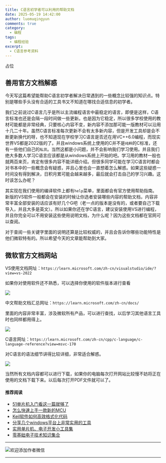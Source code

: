 ```yaml
---
title: C语言初学者可以利用的帮助文档
date: 2025-05-19 14:42:00
author: luomuqingyun
comments: true
category:
  - 编程
tags:
  - 编程经验
excerpt:
  - C语言参考资料
---
```

占位
## 善用官方文档解惑
今天写这篇希望能帮助C语言初学者解决日常遇到的一些概念比较强的知识点。特别是哪些手头没有合适的工具书又不知道在哪找合适信息的初学者。

我们之前说过C语言几乎是所以主流编程语言中最稳定的语言，即便是这样，C语言标准也还是会隔一段时间做一些更新。也是因为它稳定，所以很多学校使用的教材可能都是非常经典，只要核心内容不变，新内容不添加那可能一版教材可以沿用十几二十年。虽然C语言标准每次更新不会有太多新内容，但是开发工具却是会不断更新换代的呀，也不知道现在学校学习C语言是否还在用VC++6.0编程，而现实世界VS都是2022版的了。并且windows系统上使用的C并不是`纯粹`的C标准，还有一些他们自己的`私货`。当然这都是小问题，并不会影响我们学习使用。并且我们绝大多数人学习C语言应该都是从windows系统上开始的吧。学习用的教材一般也就两百来页，肯定有很多内容不能详细介绍。但很多同学可能在学习C语言时都会对书本中的一些概念会有疑惑，并且心里也会一直想着怎么解惑。如果这些疑惑一时间没有得到解决，日积月累可能会越来越多，最后就会打击自己的学习兴趣。这时该怎么办呢？

其实现在我们使用的编译软件上都有`help`菜单，里面都会有官方使用帮助指南。新版的VS软件一般都会在安装的时候让你选者安装哪些内容的帮助文档，内容非常丰富全部安装的话应该有好几个G吧（老一点的版本是没有的，或者要自己下载导入，并且大多是英文）。所以如果你还在学C语言，建议安装使用VS进行编程，并且你完全可以不用安装这些使用说明文档，为什么呢？因为这些文档都在官网可以查阅。

对于查阅一些关键字里面的说明还算是比较权威的，并且会告诉你哪些功能特性是他们微软特有的。所以希望今天的文章能帮助到大家。
## 微软官方文档网站
VS使用文档网址：`https://learn.microsoft.com/zh-cn/visualstudio/ide/?view=vs-2022`

如果你对使用软件还不熟悉，可以选择你使用的软件版本进行查看

![](https://files.mdnice.com/user/38598/e4965b83-8688-4ff5-bfb1-9d38f486c161.png)

中文帮助文档汇总网址：`https://learn.microsoft.com/zh-cn/docs/`

里面的内容非常丰富，涉及微软所有产品，可以进行查找，以后学习其他语言工具时也同样都用得上。

![](https://files.mdnice.com/user/38598/7cd04779-3c52-4bab-bb82-06a7c4b2b98e.png)

C语言网址：`https://learn.microsoft.com/zh-cn/cpp/c-language/c-language-reference?view=msvc-170`

对C语言的语法细节讲得比较详细，非常适合解惑。

![](https://files.mdnice.com/user/38598/51160aed-97f6-469f-811b-ee359c8c25a6.png)

当然所有文档内容都可以进行下载，如果你的电脑每次打开网站比较慢不妨将正在使用的文档下载下来。以后每次打开PDF文件就可以了。

#### 推荐阅读
- [51单片机入门看这一篇就够了](https://mp.weixin.qq.com/s?__biz=MzI1OTQ4MTg4Ng==&mid=2247485523&idx=1&sn=b7fcd1b86e2467d6f03b1a520c39bb06&chksm=ea790022dd0e893452c4994fa16d63111b16d9878c303712f695b58b7af360b7b18c1ed4b201&token=1711068967&lang=zh_CN#rd)
- [怎么快速上手一款新的MCU](https://mp.weixin.qq.com/s?__biz=MzI1OTQ4MTg4Ng==&mid=2247485581&idx=1&sn=b36e6536717774f7931c7aa93d5b237a&chksm=ea7900fcdd0e89ea0db13737720edc996fcb3fdbab3e43b4a92316240ac66d4b5a8bf9a07e78&token=466212876&lang=zh_CN#rd)
- [Keil软件如何高效格式化代码](https://mp.weixin.qq.com/s?__biz=MzI1OTQ4MTg4Ng==&mid=2247485572&idx=1&sn=17cefa35d9d660083d419a7e9b6db6f7&chksm=ea7900f5dd0e89e35b65ba26354cc69ad24f686d8e18abd34e0932567a9345e8c9ed653eee6b&token=1711068967&lang=zh_CN#rd)
- [分享几个windows平台上非常实用的工具](https://mp.weixin.qq.com/s?__biz=MzI1OTQ4MTg4Ng==&mid=2247485420&idx=2&sn=728ca4abbadf7caf51c392e7d7045cbe&chksm=ea790f9ddd0e868b9fa162c80db1876199845f387bbe851c8d38a4e8412329ae635916c13cfb&token=1711068967&lang=zh_CN#rd)
- [实用单片机、电子开发小工具集](https://mp.weixin.qq.com/s?__biz=MzI1OTQ4MTg4Ng==&mid=2247485606&idx=1&sn=2b433faa2e436fc762dc538c9cf3fe14&chksm=ea7900d7dd0e89c169f8948ff3d423016c8f51f1c914eb7b0d20cba8145b9ffa54815915d67b&token=1580674001&lang=zh_CN#rd)
- [零基础电子技术知识集合](https://mp.weixin.qq.com/s?__biz=MzI1OTQ4MTg4Ng==&mid=2247485689&idx=4&sn=211c2d0871a19c5e92cdf0c34f01d96b&chksm=ea790088dd0e899e3042a649a346bc98e94189d1fd18da2b954a7ddb781582dc2d0a82e07f4d&token=970763775&lang=zh_CN#rd)
----
![欢迎添加作者微信](https://files.mdnice.com/user/38598/37e7b97e-a5c7-44d1-9e48-bbe22ab3141d.jpg)

----

